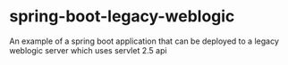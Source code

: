 # spring-boot-legacy-weblogic
An example of a spring boot application that can be deployed to a legacy weblogic server which uses servlet 2.5 api
